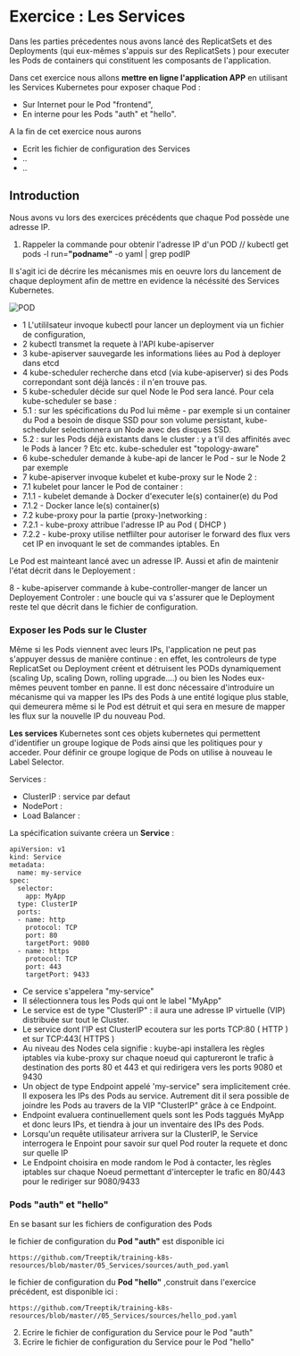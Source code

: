 # Exercice : Les Services 

Dans les parties précedentes nous avons lancé des ReplicatSets et des Deployments (qui eux-mêmes s'appuis sur des ReplicatSets ) pour executer les Pods de containers qui constituent les composants de l'application. 

Dans cet exercice nous allons __mettre en ligne l'application APP__ en utilisant les Services Kubernetes pour exposer chaque Pod : 
- Sur Internet pour le Pod "frontend", 
- En interne pour les Pods "auth" et "hello". 

A la fin de cet exercice nous aurons 
- Ecrit les fichier de configuration des Services 
- ..
- ..


## Introduction 

Nous avons vu lors des exercices précédents que chaque Pod possède une adresse IP. 

1. Rappeler la commande pour obtenir l'adresse IP d'un POD 
//  kubectl get pods -l run=**"podname"** -o yaml | grep podIP

Il s'agit ici de décrire les mécanismes mis en oeuvre lors du lancement de chaque deployment afin de mettre en evidence la nécéssité des Services Kubernetes. 

![POD](https://github.com/Treeptik/training-k8s-resources/blob/master/05_Services/images/Treeptik-training-k8s-exo5-workflow_pod.jpg?raw=true "POD")

- 1 L'utililsateur invoque kubectl pour lancer un deployment via un fichier de configuration,
- 2 kubectl transmet la requete à l'API kube-apiserver
- 3 kube-apiserver sauvegarde les informations liées au Pod à deployer dans etcd
- 4 kube-scheduler recherche dans etcd (via kube-apiserver) si des Pods correpondant sont déjà lancés : il n'en trouve pas. 
- 5 kube-scheduler décide sur quel Node le Pod sera lancé. Pour cela kube-scheduler se base :  
- 5.1 : sur les spécifications du Pod lui même - par exemple si un container du Pod a besoin de disque SSD pour son volume persistant, kube-scheduler selectionnera un Node avec des disques SSD. 
- 5.2 : sur les Pods déjà existants dans le cluster : y a t'il des affinités avec le Pods à lancer ? Etc etc. kube-scheduler est "topology-aware"
- 6 kube-scheduler demande à kube-api de lancer le Pod - sur le Node 2 par exemple 
- 7 kube-apiserver invoque kubelet et kube-proxy sur le Node 2 : 
- 7.1 kubelet pour lancer le Pod de container : 
- 7.1.1 - kubelet demande à Docker d'executer le(s) container(e) du Pod 
- 7.1.2 - Docker lance le(s) container(s) 
- 7.2 kube-proxy pour la partie (proxy-)networking :
- 7.2.1 - kube-proxy attribue l'adresse IP au Pod ( DHCP )
- 7.2.2 - kube-proxy utilise netflilter pour autoriser le forward des flux vers cet IP en invoquant le set de commandes iptables. En

Le Pod est mainteant lancé avec un adresse IP. Aussi et afin de maintenir l'état décrit dans le Deployement : 

8 - kube-apiserver commande à kube-controller-manger de lancer un Deployement Controler : une boucle qui va s'assurer que le Deployment reste tel que décrit dans le fichier de configuration. 


### Exposer les Pods sur le Cluster 

Même si les Pods viennent avec leurs IPs, l'application ne peut pas s'appuyer dessus de manière continue : en effet, les controleurs de type ReplicatSet ou Deployment créent et détruisent les PODs dynamiquement (scaling Up, scaling Down, rolling upgrade....) ou bien les Nodes eux-mêmes peuvent tomber en panne. Il est donc nécessaire d'introduire un mécanisme qui va mapper les IPs des Pods à une entité logique plus stable, qui demeurera même si le Pod est détruit et qui sera en mesure de mapper les flux sur la nouvelle IP du nouveau Pod.  

__Les services__ Kubernetes sont ces objets kubernetes qui permettent d'identifier un groupe logique de Pods ainsi que les politiques pour y acceder. Pour définir ce groupe logique de Pods on utilise à nouveau le Label Selector. 

Services : 
- ClusterIP : service par defaut 
- NodePort : 
- Load Balancer :  


La spécification suivante créera un __Service__ :  

```
apiVersion: v1
kind: Service
metadata:
  name: my-service
spec:
  selector:
    app: MyApp
  type: ClusterIP
  ports:
  - name: http
    protocol: TCP
    port: 80
    targetPort: 9080
  - name: https
    protocol: TCP
    port: 443
    targetPort: 9433
```

- Ce service s'appelera "my-service"
- Il sélectionnera tous les Pods qui ont le label "MyApp"
- Le service est de type "ClusterIP" : il aura une adresse IP virtuelle (VIP) distribuée sur tout le Cluster. 
- Le service dont l'IP est ClusterIP ecoutera sur les ports TCP:80 ( HTTP ) et sur TCP:443( HTTPS ) 
- Au niveau des Nodes cela signifie : kuybe-api installera les règles iptables via kube-proxy sur chaque noeud qui captureront le trafic à destination des ports 80 et 443 et qui redirigera vers les ports 9080 et 9430 
- Un object de type Endpoint appelé 'my-service" sera implicitement crée. Il exposera les IPs des Pods au service.  Autrement dit il sera possible de joindre les Pods au travers de la VIP "ClusterIP" grâce à ce Endpoint.    
- Endpoint evaluera continuellement quels sont les Pods taggués MyApp et donc leurs IPs, et tiendra à jour un inventaire des IPs des Pods. 
- Lorsqu'un requête utilisateur arrivera sur la ClusterIP, le Service interrogera le Enpoint pour savoir sur quel Pod router la requete et donc sur quelle IP 
- Le Endpoint choisira en mode random le Pod à contacter, les règles iptables sur chaque Noeud permettant d'intercepter le trafic en 80/443 pour le rediriger sur 9080/9433  

### Pods "auth" et "hello"

En se basant sur les fichiers de configuration des Pods 

le fichier de configuration du __Pod "auth"__ est disponible ici 

`https://github.com/Treeptik/training-k8s-resources/blob/master/05_Services/sources/auth_pod.yaml`

le fichier de configuration du __Pod "hello"__ ,construit dans l'exercice précédent, est disponible ici :

`https://github.com/Treeptik/training-k8s-resources/blob/master//05_Services/sources/hello_pod.yaml`


2. Ecrire le fichier de configuration du Service pour le Pod "auth"
3. Ecrire le fichier de configuration du Service pour le Pod "hello"



